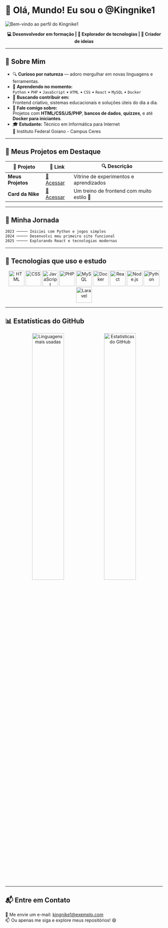 

# 👋 Olá, Mundo! Eu sou o **@Kingnike1**

![Bem-vindo ao perfil do Kingnike1](https://media.giphy.com/media/l0HlBO7eyXzSZkJri/giphy.gif)

<p align="center">
  <strong>💻 Desenvolvedor em formação | 🚀 Explorador de tecnologias | 🎨 Criador de ideias</strong>
</p>

---

## 🌟 Sobre Mim

- 🔍 **Curioso por natureza** — adoro mergulhar em novas linguagens e ferramentas.
- 🌱 **Aprendendo no momento:**  
  `Python` • `PHP` • `JavaScript` • `HTML` • `CSS` • `React` • `MySQL` • `Docker`
- 🤝 **Buscando contribuir em:**  
  Frontend criativo, sistemas educacionais e soluções úteis do dia a dia.
- 💬 **Fale comigo sobre:**  
  Projetos com **HTML/CSS/JS/PHP**, **bancos de dados**, **quizzes**, e até **Docker para iniciantes**.
- 🎓 **Estudante:** Técnico em Informática para Internet  
  🏫 Instituto Federal Goiano - Campus Ceres

---

## 🚀 Meus Projetos em Destaque

| 🧠 Projeto | 🔗 Link | 🔍 Descrição |
|-----------|---------|--------------|
| **Meus Projetos** | [🔗 Acessar](https://kingnike1.github.io/projetos/) | Vitrine de experimentos e aprendizados |
| **Card da Nike** | [🔗 Acessar](https://kingnike1.github.io/card/) | Um treino de frontend com muito estilo 👟 |

---

## 📅 Minha Jornada

```txt
2023 ───── Iniciei com Python e jogos simples
2024 ───── Desenvolvi meu primeiro site funcional
2025 ───── Explorando React e tecnologias modernas
```

---

## 🧠 Tecnologias que uso e estudo

<div align="center">
<img src="https://cdn.jsdelivr.net/gh/devicons/devicon/icons/html5/html5-original.svg" title="HTML" width="50px" />
<img src="https://cdn.jsdelivr.net/gh/devicons/devicon/icons/css3/css3-original.svg" title="CSS" width="50px" />
<img src="https://cdn.jsdelivr.net/gh/devicons/devicon/icons/javascript/javascript-original.svg" title="JavaScript" width="50px" />
<img src="https://cdn.jsdelivr.net/gh/devicons/devicon/icons/php/php-original.svg" title="PHP" width="50px" />
<img src="https://cdn.jsdelivr.net/gh/devicons/devicon/icons/mysql/mysql-original.svg" title="MySQL" width="50px" />
<img src="https://cdn.jsdelivr.net/gh/devicons/devicon/icons/docker/docker-original.svg" title="Docker" width="50px" />
<img src="https://cdn.jsdelivr.net/gh/devicons/devicon/icons/react/react-original.svg" title="React" width="50px" />
<img src="https://cdn.jsdelivr.net/gh/devicons/devicon/icons/nodejs/nodejs-original.svg" title="Node.js" width="50px" />
<img src="https://cdn.jsdelivr.net/gh/devicons/devicon/icons/python/python-original.svg" title="Python" width="50px" />
<img src="https://cdn.jsdelivr.net/gh/devicons/devicon/icons/laravel/laravel-plain.svg" title="Laravel" width="50px" />

</div>

---

## 📊 Estatísticas do GitHub

<div align="center">
  <img src="https://github-readme-stats.vercel.app/api/top-langs/?username=Kingnike1&layout=compact&theme=radical" alt="Linguagens mais usadas" width="45%" />
  <img src="https://github-readme-stats.vercel.app/api?username=Kingnike1&show_icons=true&theme=radical" alt="Estatísticas do GitHub" width="45%" />
</div>

---

## 📬 Entre em Contato

💌 Me envie um e-mail: [kingnike1@exemplo.com](mailto:kingnike1@exemplo.com)  
📫 Ou apenas me siga e explore meus repositórios! 😄

